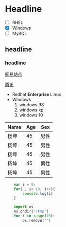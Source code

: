 # Headline
- [ ] RHEL
- [x] Windows
- [ ] MySQL

## headline


### headline


<a href="http://www.163.com">网易站点</a>

[腾讯](http://www.qq.com)

* Redhat __Enterprise__ Linux
* Windows
    1. windows 98
    2. windows xp
    3. windows 10

| Name | Age | Sex |
| ---  | --- | --- |
| 杨坤 | 45 | 男性 |
| 杨坤 | 45 | 男性 |
| 杨坤 | 45 | 男性 |
| 杨坤 | 45 | 男性 |
| 杨坤 | 45 | 男性 |

``` javascript
    var i = 0;
    for( ; i< 10; i++){
        console.log(i)
    }

```


``` python
    import os
    os.chdir('/tmp')
    for i in range(10):
        os.remove('')

```
